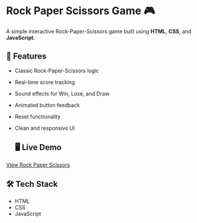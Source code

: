 # Rock Paper Scissors Game 🎮

A simple interactive Rock-Paper-Scissors game built using **HTML**, **CSS**, and **JavaScript**.

## 🌟 Features
- Classic Rock-Paper-Scissors logic
- Real-time score tracking
- Sound effects for Win, Lose, and Draw
- Animated button feedback
- Reset functionality
- Clean and responsive UI

  ## 🖥️ Live Demo
[View Rock Paper Scissors](https://kareemzuhaib.github.io/rock-paper-scissors/)

## 🛠 Tech Stack
- HTML
- CSS
- JavaScript
